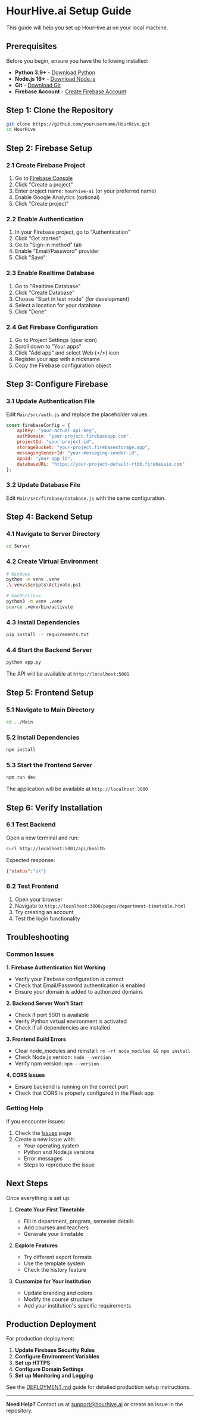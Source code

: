 # HourHive.ai Setup Guide

This guide will help you set up HourHive.ai on your local machine.

## Prerequisites

Before you begin, ensure you have the following installed:

- **Python 3.9+** - [Download Python](https://www.python.org/downloads/)
- **Node.js 16+** - [Download Node.js](https://nodejs.org/)
- **Git** - [Download Git](https://git-scm.com/downloads)
- **Firebase Account** - [Create Firebase Account](https://console.firebase.google.com/)

## Step 1: Clone the Repository

```bash
git clone https://github.com/yourusername/HourHive.git
cd HourHive
```

## Step 2: Firebase Setup

### 2.1 Create Firebase Project
1. Go to [Firebase Console](https://console.firebase.google.com/)
2. Click "Create a project"
3. Enter project name: `hourhive-ai` (or your preferred name)
4. Enable Google Analytics (optional)
5. Click "Create project"

### 2.2 Enable Authentication
1. In your Firebase project, go to "Authentication"
2. Click "Get started"
3. Go to "Sign-in method" tab
4. Enable "Email/Password" provider
5. Click "Save"

### 2.3 Enable Realtime Database
1. Go to "Realtime Database"
2. Click "Create Database"
3. Choose "Start in test mode" (for development)
4. Select a location for your database
5. Click "Done"

### 2.4 Get Firebase Configuration
1. Go to Project Settings (gear icon)
2. Scroll down to "Your apps"
3. Click "Add app" and select Web (</>) icon
4. Register your app with a nickname
5. Copy the Firebase configuration object

## Step 3: Configure Firebase

### 3.1 Update Authentication File
Edit `Main/src/auth.js` and replace the placeholder values:

```javascript
const firebaseConfig = {
    apiKey: "your-actual-api-key",
    authDomain: "your-project.firebaseapp.com",
    projectId: "your-project-id",
    storageBucket: "your-project.firebasestorage.app",
    messagingSenderId: "your-messaging-sender-id",
    appId: "your-app-id",
    databaseURL: "https://your-project-default-rtdb.firebaseio.com"
};
```

### 3.2 Update Database File
Edit `Main/src/firebase/database.js` with the same configuration.

## Step 4: Backend Setup

### 4.1 Navigate to Server Directory
```bash
cd Server
```

### 4.2 Create Virtual Environment
```bash
# Windows
python -m venv .venv
.\.venv\Scripts\Activate.ps1

# macOS/Linux
python3 -m venv .venv
source .venv/bin/activate
```

### 4.3 Install Dependencies
```bash
pip install -r requirements.txt
```

### 4.4 Start the Backend Server
```bash
python app.py
```

The API will be available at `http://localhost:5001`

## Step 5: Frontend Setup

### 5.1 Navigate to Main Directory
```bash
cd ../Main
```

### 5.2 Install Dependencies
```bash
npm install
```

### 5.3 Start the Frontend Server
```bash
npm run dev
```

The application will be available at `http://localhost:3000`

## Step 6: Verify Installation

### 6.1 Test Backend
Open a new terminal and run:
```bash
curl http://localhost:5001/api/health
```

Expected response:
```json
{"status":"ok"}
```

### 6.2 Test Frontend
1. Open your browser
2. Navigate to `http://localhost:3000/pages/department-timetable.html`
3. Try creating an account
4. Test the login functionality

## Troubleshooting

### Common Issues

**1. Firebase Authentication Not Working**
- Verify your Firebase configuration is correct
- Check that Email/Password authentication is enabled
- Ensure your domain is added to authorized domains

**2. Backend Server Won't Start**
- Check if port 5001 is available
- Verify Python virtual environment is activated
- Check if all dependencies are installed

**3. Frontend Build Errors**
- Clear node_modules and reinstall: `rm -rf node_modules && npm install`
- Check Node.js version: `node --version`
- Verify npm version: `npm --version`

**4. CORS Issues**
- Ensure backend is running on the correct port
- Check that CORS is properly configured in the Flask app

### Getting Help

If you encounter issues:

1. Check the [Issues](https://github.com/yourusername/HourHive/issues) page
2. Create a new issue with:
   - Your operating system
   - Python and Node.js versions
   - Error messages
   - Steps to reproduce the issue

## Next Steps

Once everything is set up:

1. **Create Your First Timetable**
   - Fill in department, program, semester details
   - Add courses and teachers
   - Generate your timetable

2. **Explore Features**
   - Try different export formats
   - Use the template system
   - Check the history feature

3. **Customize for Your Institution**
   - Update branding and colors
   - Modify the course structure
   - Add your institution's specific requirements

## Production Deployment

For production deployment:

1. **Update Firebase Security Rules**
2. **Configure Environment Variables**
3. **Set up HTTPS**
4. **Configure Domain Settings**
5. **Set up Monitoring and Logging**

See the [DEPLOYMENT.md](DEPLOYMENT.md) guide for detailed production setup instructions.

---

**Need Help?** Contact us at support@hourhive.ai or create an issue in the repository.
